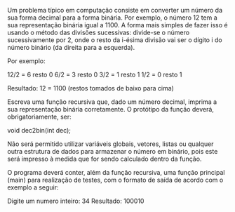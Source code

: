 Um problema típico em computação consiste em converter um número da sua forma decimal para a forma binária. Por exemplo, o número 12 tem a sua representação binária igual a 1100. A forma mais simples de fazer isso é usando o método das divisões sucessivas: divide-se o número sucessivamente por 2, onde o resto da i-ésima divisão vai ser o dígito i do número binário (da direita para a esquerda).

Por exemplo:

12/2 = 6 resto 0
 6/2 = 3 resto 0 
 3/2 = 1 resto 1
 1/2 = 0 resto 1

Resultado: 12 = 1100 (restos tomados de baixo para cima)

Escreva uma função recursiva que, dado um número decimal, imprima a sua representação binária corretamente. O protótipo da função deverá, obrigatoriamente, ser:

void dec2bin(int dec);

Não será permitido utilizar variáveis globais, vetores, listas ou qualquer outra estrutura de dados para armazenar o número em binário, pois este será impresso à medida que for sendo calculado dentro da função.

O programa deverá conter, além da função recursiva, uma função principal (main) para realização de testes, com o formato de saída de acordo com o exemplo a seguir:

Digite um numero inteiro: 34
Resultado: 100010
